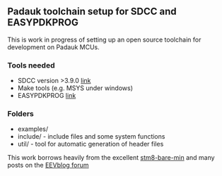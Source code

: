 ## Padauk toolchain setup for SDCC and EASYPDKPROG ##

This is work in progress of setting up an open source toolchain for development on Padauk MCUs.

### Tools needed ###

* SDCC version >3.9.0 [link](https://sourceforge.net/projects/sdcc/)
* Make tools (e.g. MSYS under windows)
* EASYPDKPROG [link](https://github.com/free-pdk/easy-pdk-programmer-hardware)


### Folders ###

* examples/ 
* include/ - include files and some system functions
* util/ - tool for automatic generation of header files

This work borrows heavily from the excellent [stm8-bare-min](https://github.com/lujji/stm8-bare-min) and many posts on the [EEVblog forum](https://www.eevblog.com/forum/blog/eevblog-1144-padauk-programmer-reverse-engineering/)



